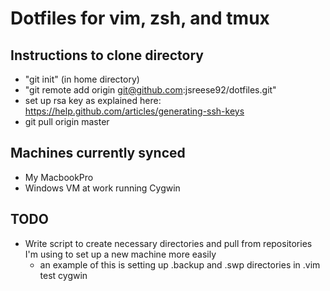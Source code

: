 # Dotfiles for vim, zsh, and tmux

## Instructions to clone directory
* "git init" (in home directory)
* "git remote add origin git@github.com:jsreese92/dotfiles.git"
* set up rsa key as explained here: https://help.github.com/articles/generating-ssh-keys
* git pull origin master

## Machines currently synced
* My MacbookPro
* Windows VM at work running Cygwin

## TODO
* Write script to create necessary directories and pull from repositories I'm using
to set up a new machine more easily
  * an example of this is setting up .backup and .swp directories in .vim
test cygwin
